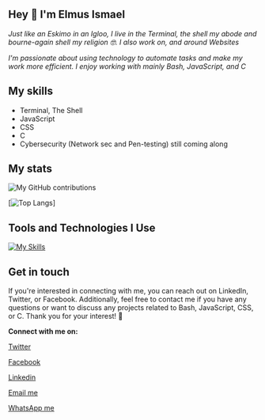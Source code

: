 <!-- social-media icons -->
<link rel="stylesheet" href="https://cdnjs.cloudflare.com/ajax/libs/font-awesome/5.15.1/css/all.min.css" integrity="sha512-+4zCK9k+qNFUR5X+cKL9EIR+ZOhtIloNl9GIKS57V1MyNsYpYcUrUeQc9vNfzsWfV28IaLL3i96P9sdNyeRssA==" crossorigin="anonymous" />
<!-- Tools icons -->
<link rel="stylesheet" href="https://cdnjs.cloudflare.com/ajax/libs/font-awesome/5.15.1/css/all.min.css" integrity="sha512-+4zCK9k+qNFUR5X+cKL9EIR+ZOhtIloNl9GIKS57V1MyNsYpYcUrUeQc9vNfzsWfV28IaLL3i96P9sdNyeRssA==" crossorigin="anonymous" />

<link rel="stylesheet" href="https://cdnjs.cloudflare.com/ajax/libs/font-awesome/5.15.1/css/all.min.css" integrity="sha512-+4zCK9k+qNFUR5X+cKL9EIr9kqCFjGj9UyjxjtJ1WVkLp8pjYBMoAoHkvWLAgY+8EQ0LogjGjy8DZtJcnZjHg==" crossorigin="anonymous" />

<link rel="stylesheet" href="https://cdnjs.cloudflare.com/ajax/libs/font-awesome/5.15.3/css/all.min.css">




## **Hey 👋 I'm Elmus Ismael** 

*Just like an Eskimo in an Igloo, I live in the Terminal, the shell my abode and bourne-again shell <bash> my religion :nerd_face:.   I also work on, and around Websites*

*I'm passionate about using technology to automate tasks and make my work more efficient. I enjoy working with mainly Bash, JavaScript, and C*


## My skills
- Terminal, The Shell
- JavaScript
- CSS
- C
- Cybersecurity (Network sec and Pen-testing) still coming along
 
## My stats
![My GitHub contributions](https://github-readme-stats.vercel.app/api?username=wan-elmus&count_private=true&show_icons=true&theme=radical)

[![Top Langs](https://github-readme-stats.vercel.app/api/top-langs/?username=wan-elmus&layout=compact)]
<!-- (https://github.com/wan-elmus/github-readme-stats) -->


## Tools and Technologies I Use

[![My Skills](https://skills.thijs.gg/icons?i=bash,js,html,css,c,shield-alt)](https://skills.thijs.gg)

<!-- <i class="fab fa-bash"></i> Bash
<i class="fab fa-js"></i> JavaScript
<i class="devicon-c-plain"></i> C
<i class="fab fa-css3-alt"></i> CSS
<i class="fab fa-html5"></i> HTML
<i class="fas fa-shield-alt"></i> Cybersecurity -->


## Get in touch

If you're interested in connecting with me, you can reach out on LinkedIn, Twitter, or Facebook. Additionally, feel free to contact me if you have any questions or want to discuss any projects related to Bash, JavaScript, CSS, or C. Thank you for your interest! :handshake:

**Connect with me on:**

<i class="fa-brands fa-twitter"></i> [Twitter](https://twitter.com/IElmus)

<i class="fab fa-facebook"></i> [Facebook](https://www.facebook.com/profile.php?id=100005090839336)

<i class="fab fa-linkedin"></i> [Linkedin](https://www.linkedin.com/in/elmus-ismael-153568232/)

<a href="mailto:elmuswangudi@gmail.com"> <i class="fab fa-envelope"></i> Email me</a>

<a href="https://api.whatsapp.com/send?phone=+254114937798"> <i class="fab fa-whatsapp"></i> WhatsApp me</a>

